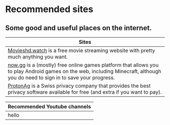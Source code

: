 # Recommended sites
## Some good and useful places on the internet.
| Sites |
|----|
| [Movieshd.watch](https://movieshd.watch/) is a free movie streaming website with pretty much anything you want. |
| [now.gg](https://now.gg/) is a (mostly) free online games platform that allows you to play Android games on the web, including Minecraft, although you do need to sign in to save your progress. |
| [ProtonAg](https://proton.me/) is a Swiss privacy company that provides the best privacy software available for free (and extra if you want to pay). |

| Recommended Youtube channels |
|-|
| hello |
